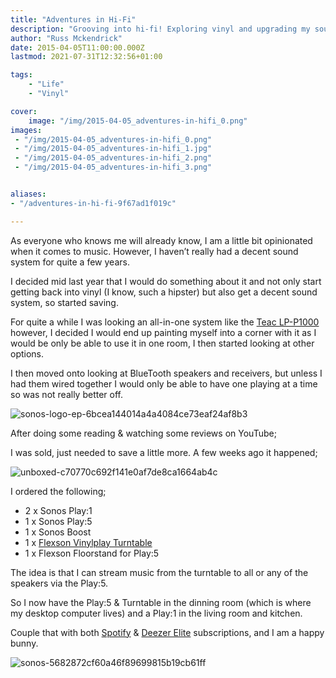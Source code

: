 ```yaml
---
title: "Adventures in Hi-Fi"
description: "Grooving into hi-fi! Exploring vinyl and upgrading my sound system with Sonos speakers."
author: "Russ Mckendrick"
date: 2015-04-05T11:00:00.000Z
lastmod: 2021-07-31T12:32:56+01:00

tags:
    - "Life"
    - "Vinyl"

cover:
    image: "/img/2015-04-05_adventures-in-hifi_0.png" 
images:
 - "/img/2015-04-05_adventures-in-hifi_0.png"
 - "/img/2015-04-05_adventures-in-hifi_1.jpg"
 - "/img/2015-04-05_adventures-in-hifi_2.png"
 - "/img/2015-04-05_adventures-in-hifi_3.png"


aliases:
- "/adventures-in-hi-fi-9f67ad1f019c"

---
```


As everyone who knows me will already know, I am a little bit opinionated when it comes to music. However, I haven’t really had a decent sound system for quite a few years.

I decided mid last year that I would do something about it and not only start getting back into vinyl (I know, such a hipster) but also get a decent sound system, so started saving.

For quite a while I was looking an all-in-one system like the [Teac LP-P1000](http://www.teac.com/product/lp-p1000/ "Teac LP-P1000") however, I decided I would end up painting myself into a corner with it as I would be only be able to use it in one room, I then started looking at other options.

I then moved onto looking at BlueTooth speakers and receivers, but unless I had them wired together I would only be able to have one playing at a time so was not really better off.

![sonos-logo-ep-6bcea144014a4a4084ce73eaf24af8b3](/img/2015-04-05_adventures-in-hifi_1.jpg)

After doing some reading & watching some reviews on YouTube;

I was sold, just needed to save a little more. A few weeks ago it happened;

![unboxed-c70770c692f141e0af7de8ca1664ab4c](/img/2015-04-05_adventures-in-hifi_2.png)

I ordered the following;

- 2 x Sonos Play:1
- 1 x Sonos Play:5
- 1 x Sonos Boost
- 1 x [Flexson Vinylplay Turntable](http://www.whathifi.com/news/ifa-2014-flexson-introduces-sonos-ready-vinylplay-digital-turntable)
- 1 x Flexson Floorstand for Play:5

The idea is that I can stream music from the turntable to all or any of the speakers via the Play:5.

So I now have the Play:5 & Turntable in the dinning room (which is where my desktop computer lives) and a Play:1 in the living room and kitchen.

Couple that with both [Spotify](https://www.spotify.com/uk/ "Spotify") & [Deezer Elite](http://www.deezer.com/offers/elite "Deezer Elite") subscriptions, and I am a happy bunny.

![sonos-5682872cf60a46f89699815b19cb61ff](/img/2015-04-05_adventures-in-hifi_3.png)
